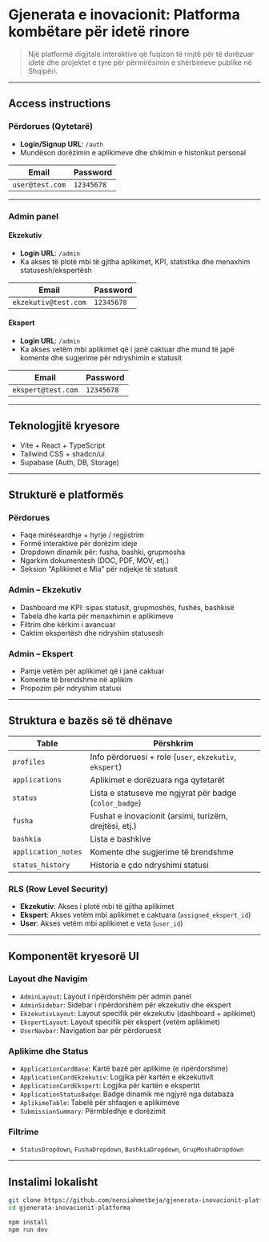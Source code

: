 # Gjenerata e inovacionit: Platforma kombëtare për idetë rinore

> Një platformë digjitale interaktive që fuqizon të rinjtë për të dorëzuar idetë dhe projektet e tyre për përmirësimin e shërbimeve publike në Shqipëri.

---

## Access instructions

### Përdorues (Qytetarë)
- **Login/Signup URL**: `/auth`
- Mundëson dorëzimin e aplikimeve dhe shikimin e historikut personal

| Email            | Password   |
|------------------|------------|
| `user@test.com`  | `12345678` |

---

### Admin panel

#### Ekzekutiv
- **Login URL**: `/admin`
- Ka akses të plotë mbi të gjitha aplikimet, KPI, statistika dhe menaxhim statusesh/ekspertësh

| Email               | Password   |
|---------------------|------------|
| `ekzekutiv@test.com` | `12345678` |

#### Ekspert
- **Login URL**: `/admin`
- Ka akses vetëm mbi aplikimet që i janë caktuar dhe mund të japë komente dhe sugjerime për ndryshimin e statusit

| Email             | Password   |
|-------------------|------------|
| `ekspert@test.com` | `12345678` |

---

## Teknologjitë kryesore

- Vite + React + TypeScript
- Tailwind CSS + shadcn/ui
- Supabase (Auth, DB, Storage)

---

## Strukturë e platformës

### Përdorues
- Faqe mirëseardhje + hyrje / regjistrim
- Formë interaktive për dorëzim ideje
- Dropdown dinamik për: fusha, bashki, grupmosha
- Ngarkim dokumentesh (DOC, PDF, MOV, etj.)
- Seksion “Aplikimet e Mia” për ndjekje të statusit

### Admin – Ekzekutiv
- Dashboard me KPI: sipas statusit, grupmoshës, fushës, bashkisë
- Tabela dhe karta për menaxhimin e aplikimeve
- Filtrim dhe kërkim i avancuar
- Caktim ekspertësh dhe ndryshim statusesh

### Admin – Ekspert
- Pamje vetëm për aplikimet që i janë caktuar
- Komente të brendshme në aplikim
- Propozim për ndryshim statusi

---

## Struktura e bazës së të dhënave

| Table              | Përshkrim                                                  |
|--------------------|-------------------------------------------------------------|
| `profiles`         | Info përdoruesi + role (`user`, `ekzekutiv`, `ekspert`)     |
| `applications`     | Aplikimet e dorëzuara nga qytetarët                         |
| `status`           | Lista e statuseve me ngjyrat për badge (`color_badge`)      |
| `fusha`            | Fushat e inovacionit (arsimi, turizëm, drejtësi, etj.)      |
| `bashkia`          | Lista e bashkive                                            |
| `application_notes`| Komente dhe sugjerime të brendshme                          |
| `status_history`   | Historia e çdo ndryshimi statusi                            |

### RLS (Row Level Security)
- **Ekzekutiv**: Akses i plotë mbi të gjitha aplikimet
- **Ekspert**: Akses vetëm mbi aplikimet e caktuara (`assigned_ekspert_id`)
- **User**: Akses vetëm mbi aplikimet e veta (`user_id`)

---

## Komponentët kryesorë UI

### Layout dhe Navigim
- `AdminLayout`: Layout i ripërdorshëm për admin panel
- `AdminSidebar`: Sidebar i ripërdorshëm për ekzekutiv dhe ekspert
- `EkzekutivLayout`: Layout specifik për ekzekutiv (dashboard + aplikimet)
- `EkspertLayout`: Layout specifik për ekspert (vetëm aplikimet)
- `UserNavbar`: Navigation bar për përdoruesit

### Aplikime dhe Status
- `ApplicationCardBase`: Kartë bazë për aplikime (e ripërdorshme)
- `ApplicationCardEkzekutiv`: Logjika për kartën e ekzekutivit
- `ApplicationCardEkspert`: Logjika për kartën e ekspertit
- `ApplicationStatusBadge`: Badge dinamik me ngjyrë nga databaza
- `AplikimeTable`: Tabelë për shfaqjen e aplikimeve
- `SubmissionSummary`: Përmbledhje e dorëzimit

### Filtrime
- `StatusDropdown`, `FushaDropdown`, `BashkiaDropdown`, `GrupMoshaDropdown`

---

## Instalimi lokalisht

```bash
git clone https://github.com/nensiahmetbeja/gjenerata-inovacionit-platforma.git
cd gjenerata-inovacionit-platforma

npm install
npm run dev
